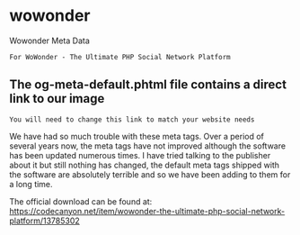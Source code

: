 # wowonder
Wowonder Meta Data

`For WoWonder - The Ultimate PHP Social Network Platform`

## The og-meta-default.phtml file contains a direct link to our image
`You will need to change this link to match your website needs`

We have had so much trouble with these meta tags. Over a period of several years now, the meta tags have not improved although the software has been updated numerous times.
I have tried talking to the publisher about it but still nothing has changed, the default meta tags shipped with the software are absolutely terrible and so we have been adding to them for a long time.

The official download can be found at: https://codecanyon.net/item/wowonder-the-ultimate-php-social-network-platform/13785302
